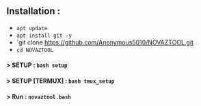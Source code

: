 ## Installation :

* `apt update`
* `apt install git -y`
* `git clone https://github.com/Anonymous5010/NOVAZTOOL.git
* `cd NOVAZTOOL`
#### > SETUP : `bash setup`
#### > SETUP [TERMUX] : `bash tmux_setup`
#### > Run : `novaztool.bash`
